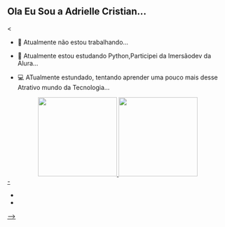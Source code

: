 ## Ola Eu Sou a Adrielle Cristian...

<
-  🔭 Atualmente não estou trabalhando...
-  🌱 Atualmente estou estudando Python,Participei da Imersãodev da Alura...
-  💻 ATualmente estundado, tentando aprender uma pouco mais desse Atrativo mundo da Tecnologia...

   <div>
<div align="center">
  <a href="https://github.com/Adrielle1919">
  <img height="180em" src="https://github-readme-stats.vercel.app/api?username=Adrielle1919&show_icons=true&theme=dark&include_all_commits=true&count_private=true"/>
  <img height="180em" src="https://github-readme-stats.vercel.app/api/top-langs/?username=Adrielle1919&layout=compact&langs_count=7&theme=dark"/>
</div>
- 

- 
-
-->
